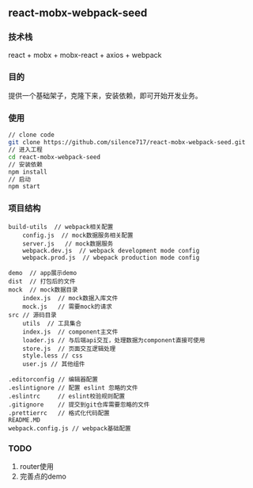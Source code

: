 ## react-mobx-webpack-seed

### 技术栈
react + mobx + mobx-react + axios + webpack

### 目的
提供一个基础架子，克隆下来，安装依赖，即可开始开发业务。

### 使用
```bash
// clone code 
git clone https://github.com/silence717/react-mobx-webpack-seed.git
// 进入工程
cd react-mobx-webpack-seed
// 安装依赖
npm install
// 启动
npm start
```

### 项目结构
```
build-utils  // webpack相关配置
	config.js  // mock数据服务相关配置
	server.js   // mock数据服务
	webpack.dev.js  // webpack development mode config
	webpack.prod.js  // wbepack production mode config

demo  // app展示demo
dist  // 打包后的文件
mock  // mock数据目录
	index.js  // mock数据入库文件
	mock.js   // 需要mock的请求
src // 源码目录
	utils  // 工具集合
	index.js  // component主文件
	loader.js // 与后端api交互，处理数据为component直接可使用
	store.js  // 页面交互逻辑处理
	style.less // css
	user.js // 其他组件

.editorconfig // 编辑器配置
.eslintignore // 配置 eslint 忽略的文件
.eslintrc     // eslint校验规则配置
.gitignore    // 提交到git仓库需要忽略的文件
.prettierrc   // 格式化代码配置
README.MD
webpack.config.js // webpack基础配置
```

### TODO
1. router使用
2. 完善点的demo
